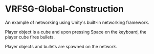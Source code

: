 # VRFSG-Global-Construction

An example of networking using Unity's built-in networking framework.

Player object is a cube and upon pressing Space on the keyboard, the player cube fires bullets.

Player objects and bullets are spawned on the network.